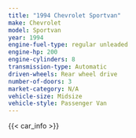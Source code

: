 ```yaml
---
title: "1994 Chevrolet Sportvan"
make: Chevrolet
model: Sportvan
year: 1994
engine-fuel-type: regular unleaded
engine-hp: 200
engine-cylinders: 8
transmission-type: Automatic
driven-wheels: Rear wheel drive
number-of-doors: 3
market-category: N/A
vehicle-size: Midsize
vehicle-style: Passenger Van
---
```


{{< car_info >}}
